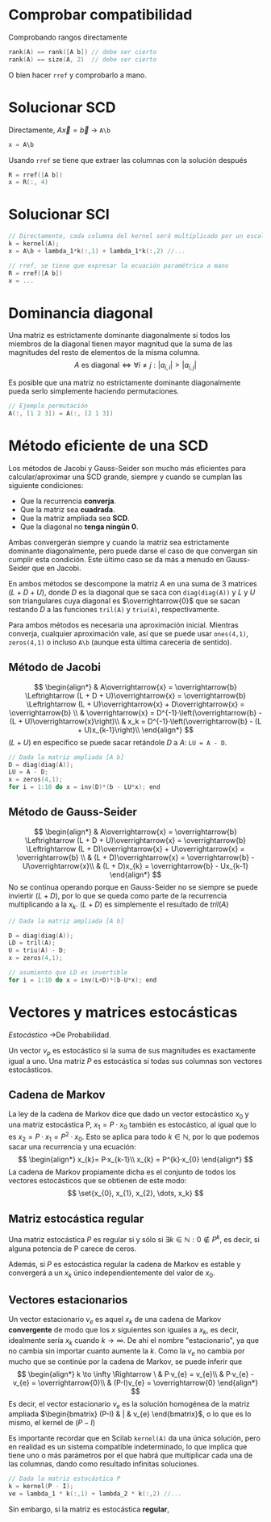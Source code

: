 
# Comprobar compatibilidad

Comprobando rangos directamente
```c
rank(A) == rank([A b]) // debe ser cierto
rank(A) == size(A, 2)  // debe ser cierto
```

O bien hacer `rref` y comprobarlo a mano.
# Solucionar SCD

Directamente, $A\overrightarrow{x} = \overrightarrow{b}$   →  `A\b`
```c
x = A\b
```

Usando `rref` se tiene que extraer las columnas con la solución después
```c
R = rref([A b])
x = R(:, 4)
```

# Solucionar SCI

```c
// Directamente, cada columna del kernel será multiplicado por un escalar diferente (o igual). A\b saca la solución particular, y Kernel(A) es la homogénea (b = (0, 0, ..., 0))
k = kernel(A);
x = A\b + lambda_1*k(:,1) + lambda_1*k(:,2) //...

// rref, se tiene que expresar la ecuación paramétrica a mano
R = rref([A b])
x = ...
```

# Dominancia diagonal

Una matriz es estrictamente dominante diagonalmente si todos los miembros de la diagonal tienen mayor magnitud que la suma de las magnitudes del resto de elementos de la misma columna.
$$
A\text{ es diagonal} \Leftrightarrow \forall{i \neq j} : |a_{i,i}| > |a_{i,j}|
$$

Es posible que una matriz no estrictamente dominante diagonalmente pueda serlo simplemente haciendo permutaciones.

```c
// Ejemplo permutación
A(:, [1 2 3]) = A(:, [2 1 3])
```

# Método eficiente de una SCD

Los métodos de Jacobi y Gauss-Seider son mucho más eficientes para calcular/aproximar una SCD grande, siempre y cuando se cumplan las siguiente condiciones:

- Que la recurrencia **converja**.
- Que la matriz sea **cuadrada**.
- Que la matriz ampliada sea **SCD**.
- Que la diagonal no **tenga ningún 0**.

Ambas convergerán siempre y cuando la matriz sea estrictamente dominante diagonalmente, pero puede darse el caso de que convergan sin cumplir esta condición. Este último caso se da más a menudo en Gauss-Seider que en Jacobi.

En ambos métodos se descompone la matriz $A$ en una suma de 3 matrices $(L + D + U)$, donde $D$ es la diagonal que se saca con `diag(diag(A))` y $L$ y $U$ son triangulares cuya diagonal es $\overrightarrow{0}$ que se sacan restando $D$ a las funciones `tril(A)` y `triu(A)`, respectivamente.

Para ambos métodos es necesaria una aproximación inicial. Mientras converja, cualquier aproximación vale, así que se puede usar `ones(4,1)`, `zeros(4,1)` o incluso `A\b` (aunque esta última carecería de sentido).

## Método de Jacobi

$$
\begin{align*}
& A\overrightarrow{x} = \overrightarrow{b} \Leftrightarrow (L + D + U)\overrightarrow{x} = \overrightarrow{b} \Leftrightarrow (L + U)\overrightarrow{x} + D\overrightarrow{x} = \overrightarrow{b} \\ & \overrightarrow{x} = D^{-1}·\left(\overrightarrow{b} - (L + U)\overrightarrow{x}\right)\\
& x_k = D^{-1}·\left(\overrightarrow{b} - (L + U)x_{k-1}\right)\\
\end{align*}
$$
$(L + U)$ en específico se puede sacar retándole $D$ a $A$:  `LU = A - D`.

```c
// Dada la matriz ampliada [A b]
D = diag(diag(A));
LU = A - D;
x = zeros(4,1);
for i = 1:10 do x = inv(D)*(b - LU*x); end
```

## Método de Gauss-Seider

$$
\begin{align*}
& A\overrightarrow{x} = \overrightarrow{b} \Leftrightarrow (L + D + U)\overrightarrow{x} = \overrightarrow{b} \Leftrightarrow (L + D)\overrightarrow{x} + U\overrightarrow{x} = \overrightarrow{b} \\
& (L + D)\overrightarrow{x} = \overrightarrow{b} - U\overrightarrow{x}\\
& (L + D)x_{k} = \overrightarrow{b} - Ux_{k-1}
\end{align*}
$$
No se continua operando porque en Gauss-Seider no se siempre se puede inviertir $(L+D)$, por lo que se queda como parte de la recurrencia multiplicando a la $x_{k}$. $(L+D)$ es simplemente el resultado de $tril(A)$

```c
// Dada la matriz ampliada [A b]

D = diag(diag(A));
LD = tril(A);
U = triu(A) - D;
x = zeros(4,1);

// asumiento que LD es invertible
for i = 1:10 do x = inv(L+D)*(b-U*x); end

```

# Vectores y matrices estocásticas

*Estocástico* →De Probabilidad.

Un vector $v_{p}$ es estocástico si la suma de sus magnitudes es exactamente igual a uno. Una matriz $P$ es estocástica si todas sus columnas son vectores estocásticos.

## Cadena de Markov

La ley de la cadena de Markov dice que dado un vector estocástico $x_{0}$ y una matriz estocástica P, $x_{1} = P·x_{0}$ también es estocástico, al igual que lo es $x_{2} = P·x_{1} = P^{2} · x_{0}$. Esto se aplica para todo $k\in \mathbb{N}$, por lo que podemos sacar una recurrencia y una ecuación:
$$
\begin{align*}
x_{k}= P·x_{k-1}\\
x_{k} = P^{k}·x_{0}
\end{align*}
$$
La cadena de Markov propiamente dicha es el conjunto de todos los vectores estocásticos que se obtienen de este modo:
$$
\set{x_{0}, x_{1}, x_{2}, \dots, x_k}
$$
## Matriz estocástica regular

Una matriz estocástica $P$ es regular si y sólo si $\exists k \in \mathbb{N} : 0 \notin P^{k}$, es decir, si alguna potencia de P carece de ceros.

Además, si $P$ es estocástica regular la cadena de Markov es estable y convergerá a un $x_{k}$ único independientemente del valor de $x_{0}$.

## Vectores estacionarios

Un vector estacionario $v_{e}$ es aquel $x_{k}$ de una cadena de Markov **convergente** de modo que los $x$ siguientes son iguales a $x_{k}$, es decir, idealmente sería $x_{k}$ cuando $k \to \infty$. De ahí el nombre "estacionario", ya que no cambia sin importar cuanto aumente la $k$. Como la $v_{e}$ no cambia por mucho que se continúe por la cadena de Markov, se puede inferir que
$$
\begin{align*}
k \to \infty \Rightarrow \ & P·v_{e} = v_{e}\\
& P·v_{e} - v_{e} = \overrightarrow{0}\\
& (P-I)v_{e} = \overrightarrow{0}
\end{align*}
$$
Es decir, el vector estacionario $v_{e}$ es la solución homogénea de la matriz ampliada $\begin{bmatrix} (P-I) & | & v_{e} \end{bmatrix}$, o lo que es lo mismo, el kernel de $(P-I)$

Es importante recordar que en Scilab `kernel(A)` da una única solución, pero en realidad es un sistema compatible indeterminado, lo que implica que tiene uno o más parámetros por el que habrá que multiplicar cada una de las columnas, dando como resultado infinitas soluciones.

```c
// Dada la matriz estocástica P
k = kernel(P - I);
ve = lambda_1 * k(:,1) + lambda_2 * k(:,2) //...
```

Sin embargo, si la matriz es estocástica **regular**, 